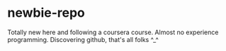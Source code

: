 # newbie-repo
Totally new here and following a coursera course. Almost no experience programming. Discovering github, that's all folks ^_^
